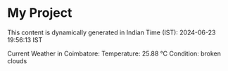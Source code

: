 # My Project

This content is dynamically generated in Indian Time (IST): 2024-06-23 19:56:13 IST


Current Weather in Coimbatore:
Temperature: 25.88 °C
Condition: broken clouds
